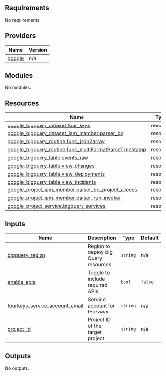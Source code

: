 ## Requirements

No requirements.

## Providers

| Name | Version |
|------|---------|
| <a name="provider_google"></a> [google](#provider\_google) | n/a |

## Modules

No modules.

## Resources

| Name | Type |
|------|------|
| [google_bigquery_dataset.four_keys](https://registry.terraform.io/providers/hashicorp/google/latest/docs/resources/bigquery_dataset) | resource |
| [google_bigquery_dataset_iam_member.parser_bq](https://registry.terraform.io/providers/hashicorp/google/latest/docs/resources/bigquery_dataset_iam_member) | resource |
| [google_bigquery_routine.func_json2array](https://registry.terraform.io/providers/hashicorp/google/latest/docs/resources/bigquery_routine) | resource |
| [google_bigquery_routine.func_multiFormatParseTimestamp](https://registry.terraform.io/providers/hashicorp/google/latest/docs/resources/bigquery_routine) | resource |
| [google_bigquery_table.events_raw](https://registry.terraform.io/providers/hashicorp/google/latest/docs/resources/bigquery_table) | resource |
| [google_bigquery_table.view_changes](https://registry.terraform.io/providers/hashicorp/google/latest/docs/resources/bigquery_table) | resource |
| [google_bigquery_table.view_deployments](https://registry.terraform.io/providers/hashicorp/google/latest/docs/resources/bigquery_table) | resource |
| [google_bigquery_table.view_incidents](https://registry.terraform.io/providers/hashicorp/google/latest/docs/resources/bigquery_table) | resource |
| [google_project_iam_member.parser_bq_project_access](https://registry.terraform.io/providers/hashicorp/google/latest/docs/resources/project_iam_member) | resource |
| [google_project_iam_member.parser_run_invoker](https://registry.terraform.io/providers/hashicorp/google/latest/docs/resources/project_iam_member) | resource |
| [google_project_service.bigquery_services](https://registry.terraform.io/providers/hashicorp/google/latest/docs/resources/project_service) | resource |

## Inputs

| Name | Description | Type | Default | Required |
|------|-------------|------|---------|:--------:|
| <a name="input_bigquery_region"></a> [bigquery\_region](#input\_bigquery\_region) | Region to deploy Big Query resources. | `string` | n/a | yes |
| <a name="input_enable_apis"></a> [enable\_apis](#input\_enable\_apis) | Toggle to include required APIs. | `bool` | `false` | no |
| <a name="input_fourkeys_service_account_email"></a> [fourkeys\_service\_account\_email](#input\_fourkeys\_service\_account\_email) | Service account for fourkeys. | `string` | n/a | yes |
| <a name="input_project_id"></a> [project\_id](#input\_project\_id) | Project ID of the target project. | `string` | n/a | yes |

## Outputs

No outputs.